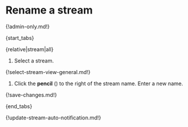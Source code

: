 # Rename a stream

{!admin-only.md!}

{start_tabs}

{relative|stream|all}

1. Select a stream.

{!select-stream-view-general.md!}

1. Click the **pencil** (<i class="fa fa-pencil"></i>)
   to the right of the stream name. Enter a new name.

{!save-changes.md!}

{end_tabs}

{!update-stream-auto-notification.md!}
